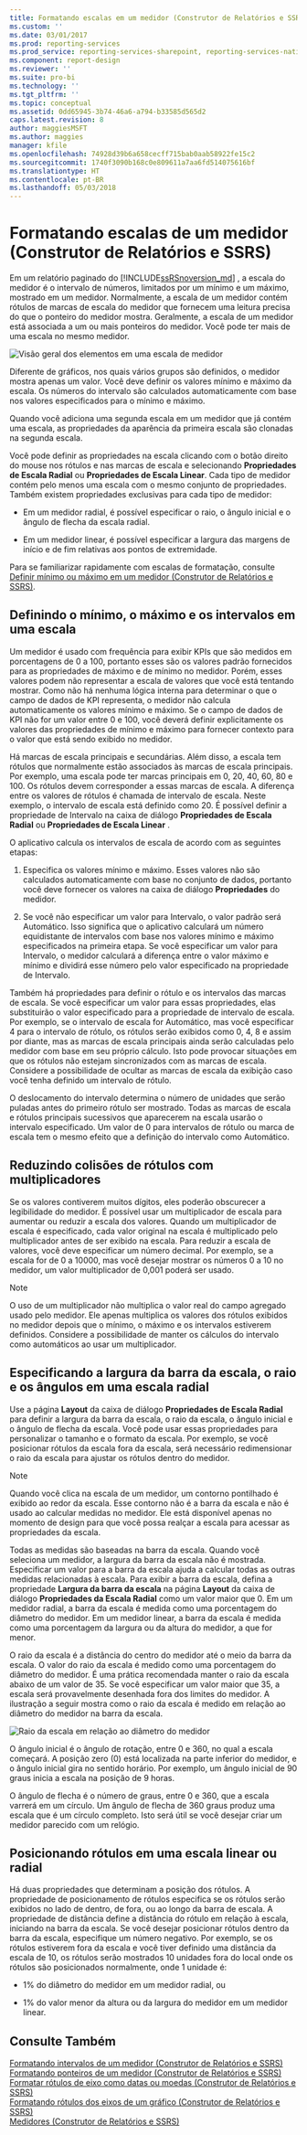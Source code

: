 ```yaml
---
title: Formatando escalas em um medidor (Construtor de Relatórios e SSRS) | Microsoft Docs
ms.custom: ''
ms.date: 03/01/2017
ms.prod: reporting-services
ms.prod_service: reporting-services-sharepoint, reporting-services-native
ms.component: report-design
ms.reviewer: ''
ms.suite: pro-bi
ms.technology: ''
ms.tgt_pltfrm: ''
ms.topic: conceptual
ms.assetid: 0dd65945-3b74-46a6-a794-b33585d565d2
caps.latest.revision: 8
author: maggiesMSFT
ms.author: maggies
manager: kfile
ms.openlocfilehash: 74928d39b6a658cecff715bab0aab58922fe15c2
ms.sourcegitcommit: 1740f3090b168c0e809611a7aa6fd514075616bf
ms.translationtype: HT
ms.contentlocale: pt-BR
ms.lasthandoff: 05/03/2018
---
```

# <a name="formatting-scales-on-a-gauge-report-builder-and-ssrs"></a>Formatando escalas de um medidor (Construtor de Relatórios e SSRS)
  Em um relatório paginado do [!INCLUDE[ssRSnoversion_md](../../includes/ssrsnoversion-md.md)] , a escala do medidor é o intervalo de números, limitados por um mínimo e um máximo, mostrado em um medidor. Normalmente, a escala de um medidor contém rótulos de marcas de escala do medidor que fornecem uma leitura precisa do que o ponteiro do medidor mostra. Geralmente, a escala de um medidor está associada a um ou mais ponteiros do medidor. Você pode ter mais de uma escala no mesmo medidor.  
  
 ![Visão geral dos elementos em uma escala de medidor](../../reporting-services/report-design/media/scaleoverviewdiagram.gif "Visão geral dos elementos em uma escala de medidor")  
  
 Diferente de gráficos, nos quais vários grupos são definidos, o medidor mostra apenas um valor. Você deve definir os valores mínimo e máximo da escala. Os números do intervalo são calculados automaticamente com base nos valores especificados para o mínimo e máximo.  
  
 Quando você adiciona uma segunda escala em um medidor que já contém uma escala, as propriedades da aparência da primeira escala são clonadas na segunda escala.  
  
 Você pode definir as propriedades na escala clicando com o botão direito do mouse nos rótulos e nas marcas de escala e selecionando **Propriedades de Escala Radial** ou **Propriedades de Escala Linear**. Cada tipo de medidor contém pelo menos uma escala com o mesmo conjunto de propriedades. Também existem propriedades exclusivas para cada tipo de medidor:  
  
-   Em um medidor radial, é possível especificar o raio, o ângulo inicial e o ângulo de flecha da escala radial.  
  
-   Em um medidor linear, é possível especificar a largura das margens de início e de fim relativas aos pontos de extremidade.  
  
 Para se familiarizar rapidamente com escalas de formatação, consulte [Definir mínimo ou máximo em um medidor &#40;Construtor de Relatórios e SSRS&#41;](../../reporting-services/report-design/set-a-minimum-or-maximum-on-a-gauge-report-builder-and-ssrs.md).  
  
##  <a name="DefiningMinMax"></a> Definindo o mínimo, o máximo e os intervalos em uma escala  
 Um medidor é usado com frequência para exibir KPIs que são medidos em porcentagens de 0 a 100, portanto esses são os valores padrão fornecidos para as propriedades de máximo e de mínimo no medidor. Porém, esses valores podem não representar a escala de valores que você está tentando mostrar. Como não há nenhuma lógica interna para determinar o que o campo de dados de KPI representa, o medidor não calcula automaticamente os valores mínimo e máximo. Se o campo de dados de KPI não for um valor entre 0 e 100, você deverá definir explicitamente os valores das propriedades de mínimo e máximo para fornecer contexto para o valor que está sendo exibido no medidor.  
  
 Há marcas de escala principais e secundárias. Além disso, a escala tem rótulos que normalmente estão associados às marcas de escala principais. Por exemplo, uma escala pode ter marcas principais em 0, 20, 40, 60, 80 e 100. Os rótulos devem corresponder a essas marcas de escala. A diferença entre os valores de rótulos é chamada de intervalo de escala. Neste exemplo, o intervalo de escala está definido como 20. É possível definir a propriedade de Intervalo na caixa de diálogo **Propriedades de Escala Radial** ou **Propriedades de Escala Linear** .  
  
 O aplicativo calcula os intervalos de escala de acordo com as seguintes etapas:  
  
1.  Especifica os valores mínimo e máximo. Esses valores não são calculados automaticamente com base no conjunto de dados, portanto você deve fornecer os valores na caixa de diálogo **Propriedades** do medidor.  
  
2.  Se você não especificar um valor para Intervalo, o valor padrão será Automático. Isso significa que o aplicativo calculará um número equidistante de intervalos com base nos valores mínimo e máximo especificados na primeira etapa. Se você especificar um valor para Intervalo, o medidor calculará a diferença entre o valor máximo e mínimo e dividirá esse número pelo valor especificado na propriedade de Intervalo.  
  
 Também há propriedades para definir o rótulo e os intervalos das marcas de escala. Se você especificar um valor para essas propriedades, elas substituirão o valor especificado para a propriedade de intervalo de escala. Por exemplo, se o intervalo de escala for Automático, mas você especificar 4 para o intervalo de rótulo, os rótulos serão exibidos como 0, 4, 8 e assim por diante, mas as marcas de escala principais ainda serão calculadas pelo medidor com base em seu próprio cálculo. Isto pode provocar situações em que os rótulos não estejam sincronizados com as marcas de escala. Considere a possibilidade de ocultar as marcas de escala da exibição caso você tenha definido um intervalo de rótulo.  
  
 O deslocamento do intervalo determina o número de unidades que serão puladas antes do primeiro rótulo ser mostrado. Todas as marcas de escala e rótulos principais sucessivos que aparecerem na escala usarão o intervalo especificado. Um valor de 0 para intervalos de rótulo ou marca de escala tem o mesmo efeito que a definição do intervalo como Automático.  
  
##  <a name="ReducingCollisions"></a> Reduzindo colisões de rótulos com multiplicadores  
 Se os valores contiverem muitos dígitos, eles poderão obscurecer a legibilidade do medidor. É possível usar um multiplicador de escala para aumentar ou reduzir a escala dos valores. Quando um multiplicador de escala é especificado, cada valor original na escala é multiplicado pelo multiplicador antes de ser exibido na escala. Para reduzir a escala de valores, você deve especificar um número decimal. Por exemplo, se a escala for de 0 a 10000, mas você desejar mostrar os números 0 a 10 no medidor, um valor multiplicador de 0,001 poderá ser usado.  
  
> [!NOTE]  
>  O uso de um multiplicador não multiplica o valor real do campo agregado usado pelo medidor. Ele apenas multiplica os valores dos rótulos exibidos no medidor depois que o mínimo, o máximo e os intervalos estiverem definidos. Considere a possibilidade de manter os cálculos do intervalo como automáticos ao usar um multiplicador.  
  
##  <a name="SpecifyingScaleBar"></a> Especificando a largura da barra da escala, o raio e os ângulos em uma escala radial  
 Use a página **Layout** da caixa de diálogo **Propriedades de Escala Radial** para definir a largura da barra da escala, o raio da escala, o ângulo inicial e o ângulo de flecha da escala. Você pode usar essas propriedades para personalizar o tamanho e o formato da escala. Por exemplo, se você posicionar rótulos da escala fora da escala, será necessário redimensionar o raio da escala para ajustar os rótulos dentro do medidor.  
  
> [!NOTE]  
>  Quando você clica na escala de um medidor, um contorno pontilhado é exibido ao redor da escala. Esse contorno não é a barra da escala e não é usado ao calcular medidas no medidor. Ele está disponível apenas no momento de design para que você possa realçar a escala para acessar as propriedades da escala.  
  
 Todas as medidas são baseadas na barra da escala. Quando você seleciona um medidor, a largura da barra da escala não é mostrada. Especificar um valor para a barra da escala ajuda a calcular todas as outras medidas relacionadas à escala. Para exibir a barra da escala, defina a propriedade **Largura da barra da escala** na página **Layout** da caixa de diálogo **Propriedades da Escala Radial** como um valor maior que 0. Em um medidor radial, a barra da escala é medida como uma porcentagem do diâmetro do medidor. Em um medidor linear, a barra da escala é medida como uma porcentagem da largura ou da altura do medidor, a que for menor.  
  
 O raio da escala é a distância do centro do medidor até o meio da barra da escala. O valor do raio da escala é medido como uma porcentagem do diâmetro do medidor. É uma prática recomendada manter o raio da escala abaixo de um valor de 35. Se você especificar um valor maior que 35, a escala será provavelmente desenhada fora dos limites do medidor. A ilustração a seguir mostra como o raio da escala é medido em relação ao diâmetro do medidor na barra da escala.  
  
 ![Raio da escala em relação ao diâmetro do medidor](../../reporting-services/report-design/media/scaleradiusdiagram.gif "Raio da escala em relação ao diâmetro do medidor")  
  
 O ângulo inicial é o ângulo de rotação, entre 0 e 360, no qual a escala começará. A posição zero (0) está localizada na parte inferior do medidor, e o ângulo inicial gira no sentido horário. Por exemplo, um ângulo inicial de 90 graus inicia a escala na posição de 9 horas.  
  
 O ângulo de flecha é o número de graus, entre 0 e 360, que a escala varrerá em um círculo. Um ângulo de flecha de 360 graus produz uma escala que é um círculo completo. Isto será útil se você desejar criar um medidor parecido com um relógio.  
  
##  <a name="PositioningLabels"></a> Posicionando rótulos em uma escala linear ou radial  
 Há duas propriedades que determinam a posição dos rótulos. A propriedade de posicionamento de rótulos especifica se os rótulos serão exibidos no lado de dentro, de fora, ou ao longo da barra de escala. A propriedade de distância define a distância do rótulo em relação à escala, iniciando na barra da escala. Se você desejar posicionar rótulos dentro da barra da escala, especifique um número negativo. Por exemplo, se os rótulos estiverem fora da escala e você tiver definido uma distância da escala de 10, os rótulos serão mostrados 10 unidades fora do local onde os rótulos são posicionados normalmente, onde 1 unidade é:  
  
-   1% do diâmetro do medidor em um medidor radial, ou  
  
-   1% do valor menor da altura ou da largura do medidor em um medidor linear.  
  
## <a name="see-also"></a>Consulte Também  
 [Formatando intervalos de um medidor &#40;Construtor de Relatórios e SSRS&#41;](../../reporting-services/report-design/formatting-ranges-on-a-gauge-report-builder-and-ssrs.md)   
 [Formatando ponteiros de um medidor &#40;Construtor de Relatórios e SSRS&#41;](../../reporting-services/report-design/formatting-pointers-on-a-gauge-report-builder-and-ssrs.md)   
 [Formatar rótulos de eixo como datas ou moedas &#40;Construtor de Relatórios e SSRS&#41;](../../reporting-services/report-design/format-axis-labels-as-dates-or-currencies-report-builder-and-ssrs.md)   
 [Formatando rótulos dos eixos de um gráfico &#40;Construtor de Relatórios e SSRS&#41;](../../reporting-services/report-design/formatting-axis-labels-on-a-chart-report-builder-and-ssrs.md)   
 [Medidores &#40;Construtor de Relatórios e SSRS&#41;](../../reporting-services/report-design/gauges-report-builder-and-ssrs.md)  
  
  
